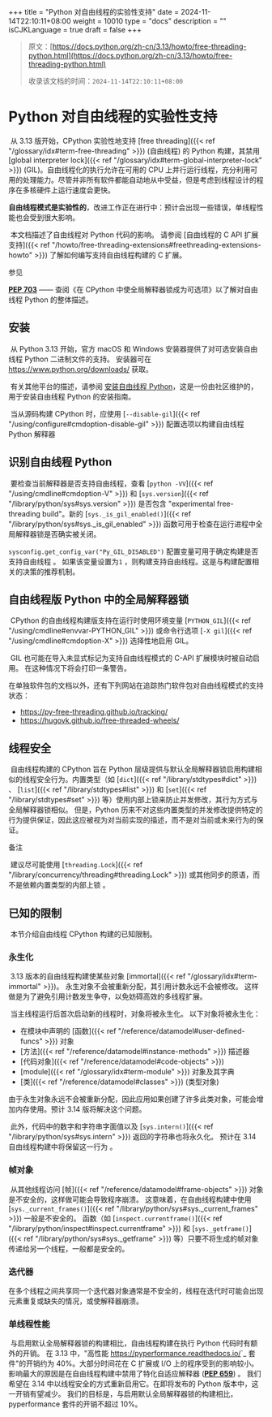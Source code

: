 +++
title = "Python 对自由线程的实验性支持"
date = 2024-11-14T22:10:11+08:00
weight = 10010
type = "docs"
description = ""
isCJKLanguage = true
draft = false
+++

> 原文：[https://docs.python.org/zh-cn/3.13/howto/free-threading-python.html](https://docs.python.org/zh-cn/3.13/howto/free-threading-python.html)
>
> 收录该文档的时间：`2024-11-14T22:10:11+08:00`

# Python 对自由线程的实验性支持

​	从 3.13 版开始，CPython 实验性地支持 [free threading]({{< ref "/glossary/idx#term-free-threading" >}}) (自由线程) 的 Python 构建，其禁用 [global interpreter lock]({{< ref "/glossary/idx#term-global-interpreter-lock" >}}) (GIL)。自由线程化的执行允许在可用的 CPU 上并行运行线程，充分利用可用的处理能力。尽管并非所有软件都能自动地从中受益，但是考虑到线程设计的程序在多核硬件上运行速度会更快。

**自由线程模式是实验性的**，改进工作正在进行中：预计会出现一些错误，单线程性能也会受到很大影响。

​	本文档描述了自由线程对 Python 代码的影响。 请参阅 [自由线程的 C API 扩展支持]({{< ref "/howto/free-threading-extensions#freethreading-extensions-howto" >}}) 了解如何编写支持自由线程构建的 C 扩展。

​参见
 

[**PEP 703**](https://peps.python.org/pep-0703/) —— 查阅《在 CPython 中使全局解释器锁成为可选项》以了解对自由线程 Python 的整体描述。

## 安装

​	从 Python 3.13 开始，官方 macOS 和 Windows 安装器提供了对可选安装自由线程 Python 二进制文件的支持。 安装器可在 https://www.python.org/downloads/ 获取。

​	有关其他平台的描述，请参阅 [安装自由线程 Python](https://py-free-threading.github.io/installing_cpython/)，这是一份由社区维护的，用于安装自由线程 Python 的安装指南。

​	当从源码构建 CPython 时，应使用 [`--disable-gil`]({{< ref "/using/configure#cmdoption-disable-gil" >}}) 配置选项以构建自由线程 Python 解释器

## 识别自由线程 Python

​	要检查当前解释器是否支持自由线程，查看 [`python -VV`]({{< ref "/using/cmdline#cmdoption-V" >}}) 和 [`sys.version`]({{< ref "/library/python/sys#sys.version" >}}) 是否包含 "experimental free-threading build"。新的 [`sys._is_gil_enabled()`]({{< ref "/library/python/sys#sys._is_gil_enabled" >}}) 函数可用于检查在运行进程中全局解释器锁是否确实被关闭。

`sysconfig.get_config_var("Py_GIL_DISABLED")` 配置变量可用于确定构建是否支持自由线程 。 如果该变量设置为``1`` ，则构建支持自由线程。这是与构建配置相关的决策的推荐机制。

## 自由线程版 Python 中的全局解释器锁

​	CPython 的自由线程构建版支持在运行时使用环境变量 [`PYTHON_GIL`]({{< ref "/using/cmdline#envvar-PYTHON_GIL" >}}) 或命令行选项 [`-X gil`]({{< ref "/using/cmdline#cmdoption-X" >}}) 选择性地启用 GIL。

​	GIL 也可能在导入未显式标记为支持自由线程模式的 C-API 扩展模块时被自动启用。 在这种情况下将会打印一条警告。

​	在单独软件包的文档以外，还有下列网站在追踪热门软件包对自由线程模式的支持状态：

- https://py-free-threading.github.io/tracking/
- https://hugovk.github.io/free-threaded-wheels/

## 线程安全

​	自由线程构建的 CPython 旨在 Python 层级提供与默认全局解释器锁启用构建相似的线程安全行为。内置类型（如 [`dict`]({{< ref "/library/stdtypes#dict" >}}) 、 [`list`]({{< ref "/library/stdtypes#list" >}}) 和 [`set`]({{< ref "/library/stdtypes#set" >}}) 等）使用内部上锁来防止并发修改，其行为方式与全局解释器锁相似。 但是，Python 历来不对这些内置类型的并发修改提供特定的行为提供保证，因此这应被视为对当前实现的描述，而不是对当前或未来行为的保证。

​备注
 

​	建议尽可能使用 [`threading.Lock`]({{< ref "/library/concurrency/threading#threading.Lock" >}}) 或其他同步的原语，而不是依赖内置类型的内部上锁 。

## 已知的限制

​	本节介绍自由线程 CPython 构建的已知限制。

### 永生化

​	3.13 版本的自由线程构建使某些对象 [immortal]({{< ref "/glossary/idx#term-immortal" >}})。 永生对象不会被重新分配，其引用计数永远不会被修改。 这样做是为了避免引用计数发生争夺，以免妨碍高效的多线程扩展。

​	当主线程运行后首次启动新的线程时，对象将被永生化。 以下对象将被永生化：

- 在模块中声明的 [函数]({{< ref "/reference/datamodel#user-defined-funcs" >}}) 对象
- [方法]({{< ref "/reference/datamodel#instance-methods" >}}) 描述器
- [代码对象]({{< ref "/reference/datamodel#code-objects" >}})
- [module]({{< ref "/glossary/idx#term-module" >}}) 对象及其字典
- [类]({{< ref "/reference/datamodel#classes" >}}) (类型对象)

​	由于永生对象永远不会被重新分配，因此应用如果创建了许多此类对象，可能会增加内存使用。预计 3.14 版将解决这个问题。

​	此外，代码中的数字和字符串字面值以及 [`sys.intern()`]({{< ref "/library/python/sys#sys.intern" >}}) 返回的字符串也将永久化。 预计在 3.14 自由线程构建中将保留这一行为 。

### 帧对象

​	从其他线程访问 [帧]({{< ref "/reference/datamodel#frame-objects" >}}) 对象是不安全的，这样做可能会导致程序崩溃。 这意味着，在自由线程构建中使用 [`sys._current_frames()`]({{< ref "/library/python/sys#sys._current_frames" >}}) 一般是不安全的。 函数（如 [`inspect.currentframe()`]({{< ref "/library/python/inspect#inspect.currentframe" >}}) 和 [`sys._getframe()`]({{< ref "/library/python/sys#sys._getframe" >}}) 等）只要不将生成的帧对象传递给另一个线程，一般都是安全的。

### 迭代器

​	在多个线程之间共享同一个迭代器对象通常是不安全的，线程在迭代时可能会出现元素重复或缺失的情况，或使解释器崩溃。

### 单线程性能

​	与启用默认全局解释器锁的构建相比，自由线程构建在执行 Python 代码时有额外的开销。 在 3.13 中，"高性能 <https://pyperformance.readthedocs.io/>`_ 套件"的开销约为 40%。大部分时间花在 C 扩展或 I/O 上的程序受到的影响较小。影响最大的原因是在自由线程构建中禁用了特化自适应解释器 ([**PEP 659**](https://peps.python.org/pep-0659/)) 。 我们希望在 3.14 中以线程安全的方式重新启用它。在即将发布的 Python 版本中，这一开销有望减少。 我们的目标是，与启用默认全局解释器锁的构建相比，pyperformance 套件的开销不超过 10%。
